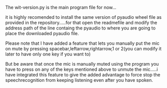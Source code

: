 The wit-version.py is the main program file for now...


it is highly recomended to install the same version of pyaudio wheel file as provided in the repository.....for that open the readmefile and modify the address path of the line containg the pyaudio to where you are going to place the downloaded pyaudio file.


Please note that I have added a feature that lets you manually put the mic on mute by pressing spacebar,leftarrow,rightarrow,1 or 2(you can modify it later to have only one key if you want to)


But be aware that once the mic is manually muted using the program you have to press on any of the keys mentioned above to unmute the mic.....i have integrated this feature to give the added advantage to force stop the speechrecognition from keeping listening even after you have spoken.

